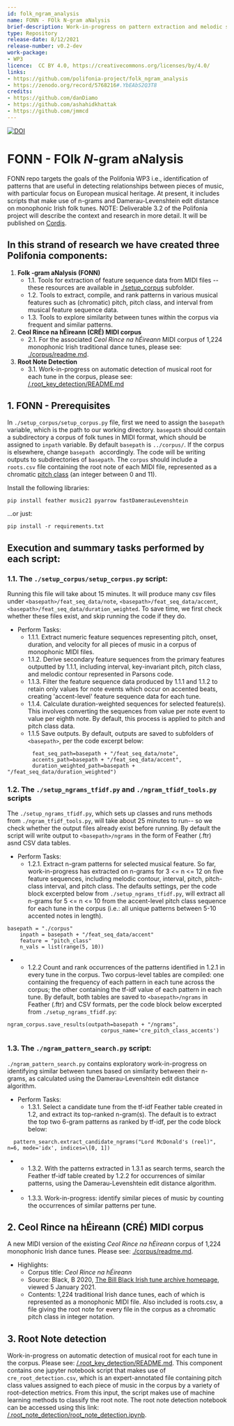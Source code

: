 ```yaml
---
id: folk_ngram_analysis
name: FONN - FOlk N-gram aNalysis
brief-description: Work-in-progress on pattern extraction and melodic similarity tools, with an associated test corpus of monophonic Irish folk tunes.
type: Repository
release-date: 8/12/2021
release-number: v0.2-dev
work-package: 
- WP3
licence:  CC BY 4.0, https://creativecommons.org/licenses/by/4.0/
links:
- https://github.com/polifonia-project/folk_ngram_analysis
- https://zenodo.org/record/5768216#.YbEAbS2Q3T8
credits:
- https://github.com/danDiamo
- https://github.com/ashahidkhattak
- https://github.com/jmmcd
---
```


[![DOI](https://zenodo.org/badge/427469033.svg)](https://zenodo.org/badge/latestdoi/427469033)

# FONN - FOlk _N_-gram aNalysis 

FONN repo targets the goals of the Polifonia WP3 i.e., identification of patterns that are useful in detecting relationships between pieces of music, with particular focus on European musical heritage. At present, it includes scripts that make use of n-grams and Damerau-Levenshtein edit distance on monophonic Irish folk tunes.
NOTE: Deliverable 3.2 of the Polifonia project will describe the context and research in more detail. It will be published on [Cordis](https://cordis.europa.eu/project/id/101004746/it).

## In this strand of research we have created three Polifonia components:

1. **Folk -gram aNalysis (FONN)**
   * 1.1. Tools for extraction of feature sequence data from MIDI files -- these resources are available in [./setup_corpus](https://github.com/polifonia-project/folk_ngram_analysis/tree/master/setup_corpus) subfolder. 
   * 1.2. Tools to extract, compile, and rank patterns in various musical features such as (chromatic) pitch, pitch class, and interval from musical feature sequence data. 
   * 1.3. Tools to explore similarity between tunes within the corpus via frequent and similar patterns.
2. **Ceol Rince na hÉireann (CRÉ) MIDI corpus**
   * 2.1. For the associated *Ceol Rince na hÉireann* MIDI corpus of 1,224 monophonic Irish traditional dance tunes, please see: [./corpus/readme.md](https://github.com/polifonia-project/folk_ngram_analysis/blob/master/corpus/readme.md).
3. **Root Note Detection**
   * 3.1. Work-in-progress on automatic detection of musical root for each tune in the corpus, please see: [/.root_key_detection/README.md](https://github.com/polifonia-project/folk_ngram_analysis/blob/master/root_key_detection/README.md)


## 1. FONN - Prerequisites 

In ```./setup_corpus/setup_corpus.py``` file, first we need to assign the  ``` basepath ``` variable, which is the path to our working directory. 
``` basepath ``` should contain a subdirectory a corpus of folk tunes in MIDI format, which should be assigned to ```inpath``` variable. 
By default ``` basepath ``` is ```../corpus/```. If the corpus is elsewhere, change ```basepath ``` accordingly. The code will be writing outputs to subdirectories of ``` basepath ```. The ```corpus``` should include a ```roots.csv``` file containing the root note of each MIDI file, represented as a chromatic [pitch class](https://en.wikipedia.org/wiki/Pitch_class) (an integer between 0 and 11).

Install the following libraries:

``` pip install feather music21 pyarrow fastDamerauLevenshtein ```

...or just:

``` pip install -r requirements.txt ```

## Execution and summary tasks performed by each script:

### 1.1. The ```./setup_corpus/setup_corpus.py``` script:

Running this file will take about 15 minutes. It will produce many csv files under ```<basepath>/feat_seq_data/note```, ```<basepath>/feat_seq_data/accent```, ```<basepath>/feat_seq_data/duration_weighted```. To save time, we first check whether these files exist, and skip running the code if they do.

* Perform Tasks:
  * 1.1.1. Extract numeric feature sequences representing pitch, onset, duration, and velocity for all pieces of music in a corpus of monophonic MIDI files.
  * 1.1.2. Derive secondary feature sequences from the primary features outputted by 1.1.1, including interval, key-invariant pitch, pitch class, and melodic contour represented in Parsons code.
  * 1.1.3. Filter the feature sequence data produced by 1.1.1 and 1.1.2 to retain only values for note events which occur on accented beats, creating 'accent-level' feature sequence data for each tune.
  * 1.1.4. Calculate duration-weighted sequences for selected feature(s). This involves converting the sequences from value per note event to value per eighth note. By default, this process is applied to pitch and pitch class data.
  * 1.1.5 Save outputs. By default, outputs are saved to subfolders of ```<basepath>```, per the code excerpt below:
  
```corpus.save_corpus(
        feat_seq_path=basepath + "/feat_seq_data/note",
        accents_path=basepath + "/feat_seq_data/accent",
        duration_weighted_path=basepath + "/feat_seq_data/duration_weighted")
  ```

### 1.2. The ```./setup_ngrams_tfidf.py``` and ```./ngram_tfidf_tools.py``` scripts

The ```./setup_ngrams_tfidf.py```, which sets up classes and runs methods from ```./ngram_tfidf_tools.py```, will take about 25 minutes to run-- so we check whether the output files already exist before running. By default the script will write output to ```<basepath>/ngrams``` in the form of Feather (.ftr) asnd CSV data tables.

* Perform Tasks:
  * 1.2.1. Extract n-gram patterns for selected musical feature. So far, work-in-progress has extracted on n-grams for 3 <= n <= 12 on five feature sequences, including melodic contour, interval, pitch, pitch-class interval, and pitch class. The defaults settings, per the code block excerpted below from ```./setup_ngrams_tfidf.py```, will extract all n-grams for 5 <= n <= 10 from the accent-level pitch class sequence for each tune in the corpus (i.e.: all unique patterns between 5-10 accented notes in length).
  
```
basepath = "./corpus"
    inpath = basepath + "/feat_seq_data/accent"
    feature = "pitch_class"
    n_vals = list(range(5, 10))
```
* * 1.2.2 Count and rank occurrences of the patterns identified in 1.2.1 in every tune in the corpus. Two corpus-level tables are compiled: one containing the frequency of each pattern in each tune across the corpus; the other containing the tf-idf value of each pattern in each tune. By default, both tables are saved to ```<basepath>/ngrams``` in Feather (.ftr) and CSV formats, per the code block below excerpted from ```./setup_ngrams_tfidf.py```:
   
```
ngram_corpus.save_results(outpath=basepath + "/ngrams",
                              corpus_name='cre_pitch_class_accents')
``` 

### 1.3. The ```./ngram_pattern_search.py``` script: 
```./ngram_pattern_search.py``` contains exploratory work-in-progress on identifying similar between tunes based on similarity between their n-grams, as calculated using the Damerau-Levenshtein edit distance algorithm.

* Perform Tasks:
  * 1.3.1. Select a candidate tune from the tf-idf Feather table created in 1.2, and extract its top-ranked n-gram(s). The default is to extract the top two 6-gram patterns as ranked by tf-idf, per the code block below:
  
```
  pattern_search.extract_candidate_ngrams("Lord McDonald's (reel)", n=6, mode='idx', indices=\[0, 1])
  ``` 
* * 1.3.2. With the patterns extracted in 1.3.1 as search terms, search the Feather tf-idf table created by 1.2.2 for occurrences of similar patterns, using the Damerau-Levenshtein edit distance algorithm. 
* * 1.3.3. Work-in-progress: identify similar pieces of music by counting the occurrences of similar patterns per tune.


## 2. Ceol Rince na hÉireann (CRÉ) MIDI corpus 

A new MIDI version of the existing *Ceol Rince na hÉireann* corpus of 1,224 monophonic Irish dance tunes. Please see: [./corpus/readme.md](https://github.com/polifonia-project/folk_ngram_analysis/blob/master/corpus/readme.md).
* Highlights:
  * Corpus title: _Ceol Rince na hÉireann_
  * Source: Black, B 2020, [The Bill Black Irish tune archive homepage](http://www.capeirish.com/webabc), viewed 5 January 2021.
  * Contents: 1,224 traditional Irish dance tunes, each of which is represented as a monophonic MIDI file. Also included is roots.csv, a file giving the root note for every file in the corpus as a chromatic pitch class in integer notation.
  
## 3. Root Note detection 
Work-in-progress on automatic detection of musical root for each tune in the corpus. Please see: [/.root_key_detection/README.md](https://github.com/polifonia-project/folk_ngram_analysis/blob/master/root_note_detection/README.md).
  This component contains one jupyter notebook script that makes use of  ```cre_root_detection.csv```, which is an expert-annotated file containing pitch class values assigned to each piece of music in the corpus by a variety of root-detection metrics. From this input, the script makes use of machine learning methods to classify the root note. The root note detection notebook can be accessed using this link: [/.root_note_detection/root_note_detection.ipynb](https://github.com/polifonia-project/folk_ngram_analysis/blob/master/root_note_detection/root_note_detection.ipynb).
  

  
